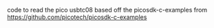 code to read the pico usbtc08 based off the picosdk-c-examples from https://github.com/picotech/picosdk-c-examples
